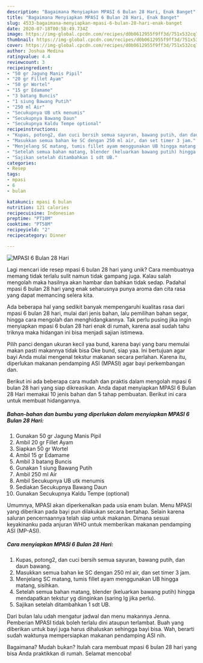 ```yaml
---
description: "Bagaimana Menyiapkan MPASI 6 Bulan 28 Hari, Enak Banget"
title: "Bagaimana Menyiapkan MPASI 6 Bulan 28 Hari, Enak Banget"
slug: 4533-bagaimana-menyiapkan-mpasi-6-bulan-28-hari-enak-banget
date: 2020-07-18T00:58:49.734Z
image: https://img-global.cpcdn.com/recipes/d0b0612955f9ff3d/751x532cq70/mpasi-6-bulan-28-hari-foto-resep-utama.jpg
thumbnail: https://img-global.cpcdn.com/recipes/d0b0612955f9ff3d/751x532cq70/mpasi-6-bulan-28-hari-foto-resep-utama.jpg
cover: https://img-global.cpcdn.com/recipes/d0b0612955f9ff3d/751x532cq70/mpasi-6-bulan-28-hari-foto-resep-utama.jpg
author: Joshua Medina
ratingvalue: 4.4
reviewcount: 3
recipeingredient:
- "50 gr Jagung Manis Pipil"
- "20 gr Fillet Ayam"
- "50 gr Wortel"
- "15 gr Edamame"
- "3 batang Buncis"
- "1 siung Bawang Putih"
- "250 ml Air"
- "Secukupnya UB utk menumis"
- "Secukupnya Bawang Daun"
- "Secukupnya Kaldu Tempe optional"
recipeinstructions:
- "Kupas, potong2, dan cuci bersih semua sayuran, bawang putih, dan daun bawang."
- "Masukkan semua bahan ke SC dengan 250 ml air, dan set timer 3 jam."
- "Menjelang SC matang, tumis fillet ayam menggunakan UB hingga matang, sisihkan."
- "Setelah semua bahan matang, blender (keluarkan bawang putih) hingga mendapatkan tekstur yg diinginkan (saring lg jika perlu)."
- "Sajikan setelah ditambahkan 1 sdt UB."
categories:
- Resep
tags:
- mpasi
- 6
- bulan

katakunci: mpasi 6 bulan 
nutrition: 121 calories
recipecuisine: Indonesian
preptime: "PT10M"
cooktime: "PT58M"
recipeyield: "2"
recipecategory: Dinner

---
```



![MPASI 6 Bulan 28 Hari](https://img-global.cpcdn.com/recipes/d0b0612955f9ff3d/751x532cq70/mpasi-6-bulan-28-hari-foto-resep-utama.jpg)

Lagi mencari ide resep mpasi 6 bulan 28 hari yang unik? Cara membuatnya memang tidak terlalu sulit namun tidak gampang juga. Kalau salah mengolah maka hasilnya akan hambar dan bahkan tidak sedap. Padahal mpasi 6 bulan 28 hari yang enak seharusnya punya aroma dan cita rasa yang dapat memancing selera kita.

Ada beberapa hal yang sedikit banyak mempengaruhi kualitas rasa dari mpasi 6 bulan 28 hari, mulai dari jenis bahan, lalu pemilihan bahan segar, hingga cara mengolah dan menghidangkannya. Tak perlu pusing jika ingin menyiapkan mpasi 6 bulan 28 hari enak di rumah, karena asal sudah tahu triknya maka hidangan ini bisa menjadi sajian istimewa.

Pilih panci dengan ukuran kecil yaa bund, karena bayi yang baru memulai makan pasti makannya tidak bisa Oke bund, siap yaa. Ini bertujuan agar bayi Anda mulai mengenal tekstur makanan secara perlahan. Karena itu, diperlukan makanan pendamping ASI (MPASI) agar bayi perkembangan dan.


Berikut ini ada beberapa cara mudah dan praktis dalam mengolah mpasi 6 bulan 28 hari yang siap dikreasikan. Anda dapat menyiapkan MPASI 6 Bulan 28 Hari memakai 10 jenis bahan dan 5 tahap pembuatan. Berikut ini cara untuk membuat hidangannya.

<!--inarticleads1-->

##### Bahan-bahan dan bumbu yang diperlukan dalam menyiapkan MPASI 6 Bulan 28 Hari:

1. Gunakan 50 gr Jagung Manis Pipil
1. Ambil 20 gr Fillet Ayam
1. Siapkan 50 gr Wortel
1. Ambil 15 gr Edamame
1. Ambil 3 batang Buncis
1. Gunakan 1 siung Bawang Putih
1. Ambil 250 ml Air
1. Ambil Secukupnya UB utk menumis
1. Sediakan Secukupnya Bawang Daun
1. Gunakan Secukupnya Kaldu Tempe (optional)


Umumnya, MPASI akan diperkenalkan pada usia enam bulan. Menu MPASI yang diberikan pada bayi pun dilakukan secara bertahap. Selain karena saluran pencernaannya telah siap untuk makanan. Dimana sesuai keyakinanku pada anjuran WHO untuk memberikan makanan pendamping ASI (MP-ASI). 

<!--inarticleads2-->

##### Cara menyiapkan MPASI 6 Bulan 28 Hari:

1. Kupas, potong2, dan cuci bersih semua sayuran, bawang putih, dan daun bawang.
1. Masukkan semua bahan ke SC dengan 250 ml air, dan set timer 3 jam.
1. Menjelang SC matang, tumis fillet ayam menggunakan UB hingga matang, sisihkan.
1. Setelah semua bahan matang, blender (keluarkan bawang putih) hingga mendapatkan tekstur yg diinginkan (saring lg jika perlu).
1. Sajikan setelah ditambahkan 1 sdt UB.


Dari bulan lalu udah mengatur jadwal dan menu makannya Jenna. Pemberian MPASI tidak boleh terlalu dini ataupun terlambat. Buah yang diberikan untuk bayi juga harus dihaluskan sehingga bayi bisa. Wah, berarti sudah waktunya mempersiapkan makanan pendamping ASI nih. 

Bagaimana? Mudah bukan? Itulah cara membuat mpasi 6 bulan 28 hari yang bisa Anda praktikkan di rumah. Selamat mencoba!
